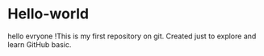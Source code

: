 # Hello-world
hello evryone !This is my first repository on git. Created just to explore and learn GitHub basic.
